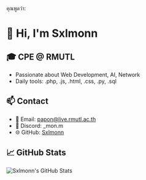 คุณพูดว่า:
# 👋 Hi, I'm Sxlmonn

## 🎓 CPE @ RMUTL
- Passionate about Web Development, AI, Network
- Daily tools: .php, .js, .html, .css, .py, .sql

## 📫 Contact
- 📧 Email: papon@live.rmutl.ac.th 
- 💬 Discord: _mon.m
- 🌐 GitHub: [Sxlmonn](https://github.com/Sxlmonn)

## 📈 GitHub Stats
![Sxlmonn's GitHub Stats](https://github-readme-stats.vercel.app/api?username=Sxlmonn&show_icons=true&theme=tokyonight) 
